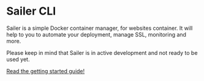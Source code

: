 # Sailer CLI

Sailer is a simple Docker container manager, for websites container.
It will help to you to automate your deployment, manage SSL, monitoring and more.


Please keep in mind that Sailer is in active development and not ready to be used yet.

[Read the getting started guide!](https://github.com/Sailer-io/Sailer/wiki/Getting-started)
